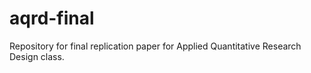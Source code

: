 # aqrd-final
Repository for final replication paper for Applied Quantitative Research Design class.
